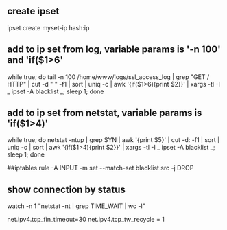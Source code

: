 ## create ipset
ipset create myset-ip hash:ip

## add to ip set from log, variable params is '-n 100' and 'if($1>6'
while true; do tail -n 100 /home/www/logs/ssl_access_log | grep "GET / HTTP" | cut -d " " -f1 | sort | uniq -c | awk '{if($1>6){print $2}}' | xargs -tl -I _ ipset -A blacklist _; sleep 1; done

## add to ip set from netstat, variable params is 'if($1>4)' 
while true; do netstat -ntup | grep SYN | awk '{print $5}' | cut -d: -f1 | sort | uniq -c | sort | awk '{if($1>4){print $2}}' | xargs -tl -I _ ipset -A blacklist _; sleep 1; done

##iptables rule
-A INPUT -m set --match-set blacklist src -j DROP

## show connection by status
watch -n 1 "netstat -nt | grep TIME_WAIT | wc -l"

net.ipv4.tcp_fin_timeout=30
net.ipv4.tcp_tw_recycle = 1 
